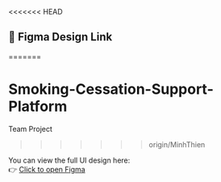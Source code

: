 <<<<<<< HEAD
## 🔗 Figma Design Link
=======
# Smoking-Cessation-Support-Platform
Team Project
>>>>>>> origin/MinhThien

You can view the full UI design here:  
👉 [Click to open Figma](https://www.figma.com/design/cOIEzOYIKLkVqaWqKSIadQ/Design?node-id=0-1&t=eIKRB48ruAqzrh4Y-1)
